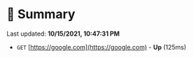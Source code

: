 # 📖 Summary
Last updated: **10/15/2021, 10:47:31 PM**

- `GET` [https://google.com](https://google.com) - **Up** (125ms)
